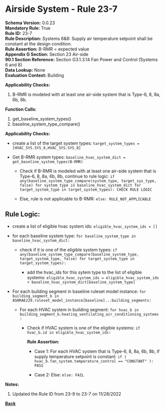 
# Airside System - Rule 23-7  

**Schema Version:** 0.0.23  
**Mandatory Rule:** True  
**Rule ID:** 23-7  
**Rule Description:** Systems 6&8: Supply air temperature setpoint shall be constant at the design condition.  
**Rule Assertion:** B-RMR = expected value  
**Appendix G Section:** Section 23 Air-side  
**90.1 Section Reference:** Section G3.1.3.14 Fan Power and Control (Systems 6 and 8)  
**Data Lookup:** None  
**Evaluation Context:** Building  

**Applicability Checks:**  

1. B-RMR is modeled with at least one air-side system that is Type-6, 8, 8a, 6b, 8b.  

**Function Calls:**  

1. get_baseline_system_types()
2. baseline_system_type_compare()

**Applicability Checks:**  
- create a list of the target system types: `target_system_types = [HVAC_SYS.SYS_6,HVAC_SYS.SYS_8]`
- Get B-RMR system types: `baseline_hvac_system_dict = get_baseline_system_types(B-RMR)`

  - Check if B-RMR is modeled with at least one air-side system that is Type-6, 8, 8a, 6b, 8b, continue to rule logic: `if any(baseline_system_type_compare(system_type, target_sys_type, false) for system_type in baseline_hvac_system_dict for target_system_type in target_system_types): CHECK RULE LOGIC`

  - Else, rule is not applicable to B-RMR: `else: RULE_NOT_APPLICABLE`

## Rule Logic:  
- create a list of eligible hvac system ids: `eligible_hvac_system_ids = []`

- for each baseline system type: `for baseline_system_type in baseline_hvac_system_dict:`

  - check if it is one of the eligible system types: `if any(baseline_system_type_compare(baseline_system_type, target_system_type, false) for target_system_type in target_system_types):`

    - add the hvac_ids for this sytem type to the list of eligible systems: `eligible_hvac_system_ids = eligible_hvac_system_ids + baseline_hvac_system_dict[baseline_system_type]`

- For each building segment in baseline ruleset model instance: `for building_segment_b in ASHRAE229.ruleset_model_instance[baseline]...building_segments:`

  - For each HVAC system in building segment: `for hvac_b in building_segment_b.heating_ventilating_air_conditioning_systems:`
  
    - Check if HVAC system is one of the eligible systems: `if hvac_b.id in eligible_hvac_system_ids:`

      **Rule Assertion:**

      - Case 1: For each HVAC system that is Type-6, 8, 8a, 6b, 8b, if supply temperature setpoint is constant: `if ( hvac_b.fan_system.temperature_control == "CONSTANT" ): PASS`

      - Case 2: Else: `else: FAIL`

**Notes:**
1. Updated the Rule ID from 23-9 to 23-7 on 11/28/2022


**[Back](../_toc.md)**
